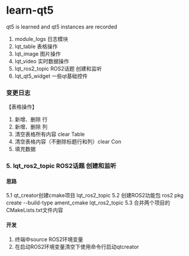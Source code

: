 # learn-qt5
qt5 is learned and qt5 instances are recorded



1. module_logs 日志模块
2. lqt_table 表格操作
3. lqt_image 图片操作
4. lqt_video 实时数据操作
5. lqt_ros2_topic ROS2话题 创建和监听
6. lqt_qt5_widget 一些qt基础控件


### 变更日志
【表格操作】
1. 新增、删除 行 
2. 新增、删除 列
3. 清空表格所有内容 clear Table
4. 清空表格内容（不删除标题行和列）clear Con
5. 填充数据


### 5. lqt_ros2_topic ROS2话题 创建和监听
#### 思路
5.1 qt_creator创建cmake项目 lqt_ros2_topic
5.2 创建ROS2功能包 ros2 pkg create --build-type ament_cmake lqt_ros2_topic
5.3 合并两个项目的CMakeLists.txt文件内容

#### 开发
1. 终端中source ROS2环境变量
2. 在启动ROS2环境变量清空下使用命令行启动qtcreator
